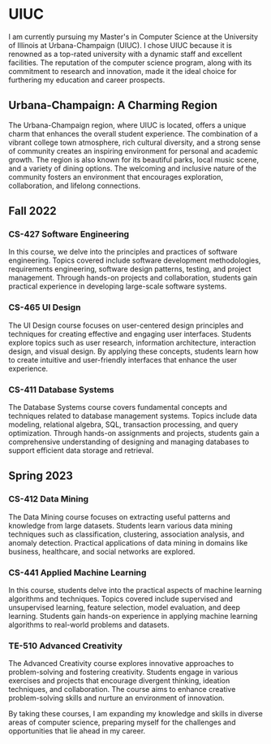 # UIUC

I am currently pursuing my Master's in Computer Science at the University of Illinois at Urbana-Champaign (UIUC). I chose UIUC because it is renowned as a top-rated university with a dynamic staff and excellent facilities. The reputation of the computer science program, along with its commitment to research and innovation, made it the ideal choice for furthering my education and career prospects.

## Urbana-Champaign: A Charming Region

The Urbana-Champaign region, where UIUC is located, offers a unique charm that enhances the overall student experience. The combination of a vibrant college town atmosphere, rich cultural diversity, and a strong sense of community creates an inspiring environment for personal and academic growth. The region is also known for its beautiful parks, local music scene, and a variety of dining options. The welcoming and inclusive nature of the community fosters an environment that encourages exploration, collaboration, and lifelong connections.

## Fall 2022

### CS-427 Software Engineering

In this course, we delve into the principles and practices of software engineering. Topics covered include software development methodologies, requirements engineering, software design patterns, testing, and project management. Through hands-on projects and collaboration, students gain practical experience in developing large-scale software systems.

### CS-465 UI Design

The UI Design course focuses on user-centered design principles and techniques for creating effective and engaging user interfaces. Students explore topics such as user research, information architecture, interaction design, and visual design. By applying these concepts, students learn how to create intuitive and user-friendly interfaces that enhance the user experience.

### CS-411 Database Systems

The Database Systems course covers fundamental concepts and techniques related to database management systems. Topics include data modeling, relational algebra, SQL, transaction processing, and query optimization. Through hands-on assignments and projects, students gain a comprehensive understanding of designing and managing databases to support efficient data storage and retrieval.

## Spring 2023

### CS-412 Data Mining

The Data Mining course focuses on extracting useful patterns and knowledge from large datasets. Students learn various data mining techniques such as classification, clustering, association analysis, and anomaly detection. Practical applications of data mining in domains like business, healthcare, and social networks are explored.

### CS-441 Applied Machine Learning

In this course, students delve into the practical aspects of machine learning algorithms and techniques. Topics covered include supervised and unsupervised learning, feature selection, model evaluation, and deep learning. Students gain hands-on experience in applying machine learning algorithms to real-world problems and datasets.

### TE-510 Advanced Creativity

The Advanced Creativity course explores innovative approaches to problem-solving and fostering creativity. Students engage in various exercises and projects that encourage divergent thinking, ideation techniques, and collaboration. The course aims to enhance creative problem-solving skills and nurture an environment of innovation.

By taking these courses, I am expanding my knowledge and skills in diverse areas of computer science, preparing myself for the challenges and opportunities that lie ahead in my career.

